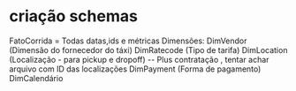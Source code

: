 

# criação schemas
FatoCorrida = Todas datas,ids e métricas
Dimensões:
DimVendor (Dimensão do fornecedor do táxi)
DimRatecode (Tipo de tarifa)
DimLocation (Localização - para pickup e dropoff) -- Plus contratação , tentar achar arquivo com ID das localizações 
DimPayment (Forma de pagamento)
DimCalendário 
